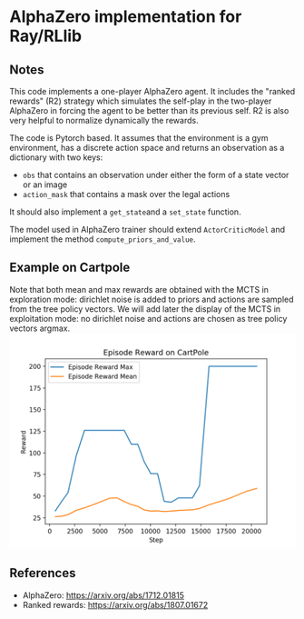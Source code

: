 # AlphaZero implementation for Ray/RLlib
## Notes

This code implements a one-player AlphaZero agent. It includes the "ranked rewards" (R2) strategy which simulates the self-play in the two-player AlphaZero in forcing the agent to be better than its previous self. R2 is also very helpful to normalize dynamically the rewards. 

The code is Pytorch based. It assumes that the environment is a gym environment, has a discrete action space and returns an observation as a dictionary with two keys:

 - `obs` that contains an observation under either the form of a state vector or an image
 - `action_mask` that contains a mask over the legal actions
 
 It should also implement a `get_state`and a `set_state` function.
 
 The model used in AlphaZero trainer should extend `ActorCriticModel` and implement the method `compute_priors_and_value`. 
 
## Example on Cartpole

Note that both mean and max rewards are obtained with the MCTS in exploration mode: dirichlet noise is added to priors and actions are sampled from the tree policy vectors. We will add later the display of the MCTS in exploitation mode: no dirichlet noise and actions are chosen as tree policy vectors argmax.
![cartpole_plot](doc/cartpole_plot.png)

## References

- AlphaZero: https://arxiv.org/abs/1712.01815
- Ranked rewards: https://arxiv.org/abs/1807.01672
